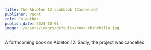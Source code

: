 ```yaml
---
title: The Ableton 12 cookbook (Cancelled)
publisher: Packt
role: Co-author
publish_date: 2024-10-01
image: ~/assets/images/defaults/book-chinchilla.jpg
---
```


A forthcoming book on Ableton 12. Sadly, the project was cancelled.